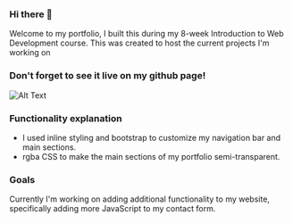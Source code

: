 ### Hi there 👋

Welcome to my portfolio, I built this during my 8-week Introduction to Web Development course. This was created to host the current projects I'm working on 

### Don't forget to see it live on my github page! 
![Alt Text](http://bestanimations.com/Signs&Shapes/Arrows/Right/right-arrow-rotating-green.gif)

### Functionality explanation

- I used inline styling and bootstrap to customize my navigation bar and main sections.
- rgba CSS to make the main sections of my portfolio semi-transparent.

### Goals
Currently I'm working on adding additional functionality to my website, specifically adding more JavaScript to my contact form.
<!--
**rutholatunji/rutholatunji** is a ✨ _special_ ✨ repository because its `README.md` (this file) appears on your GitHub profile.

Here are some ideas to get you started:

- 🔭 I’m currently working on ...
- 🌱 I’m currently learning ...
- 👯 I’m looking to collaborate on ...
- 🤔 I’m looking for help with ...
- 💬 Ask me about ...
- 📫 How to reach me: ...
- 😄 Pronouns: ...
- ⚡ Fun fact: ...
-->
